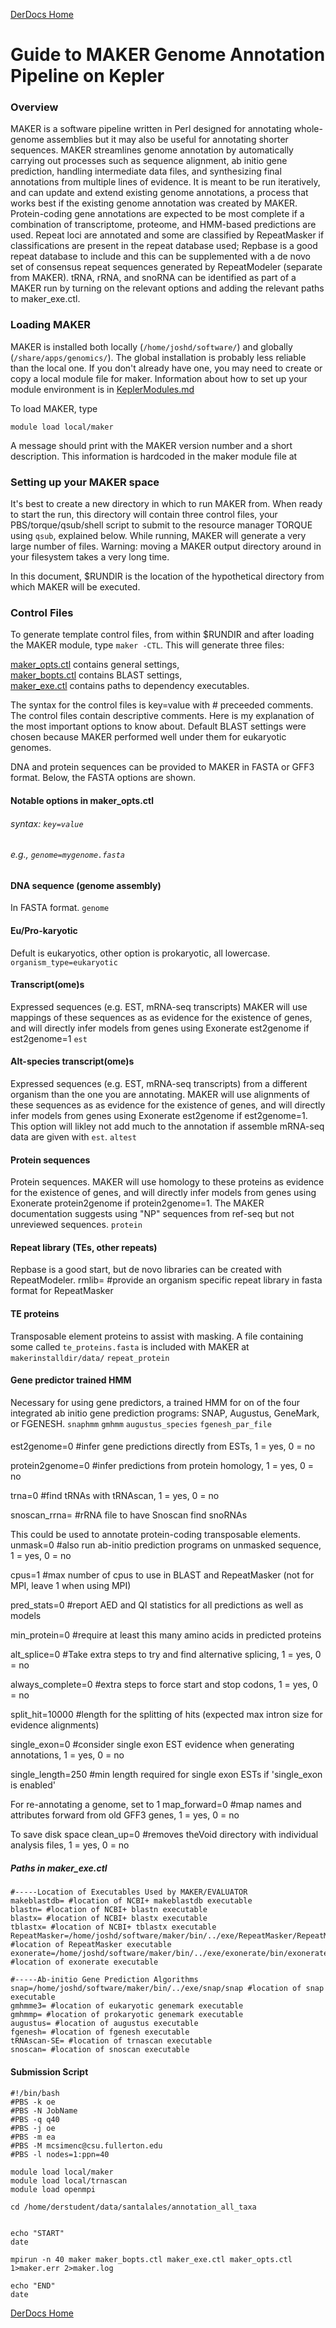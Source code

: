 [DerDocs Home](https://github.com/mcsimenc/DerLab/blob/master/DerDocsHome.md)

# Guide to MAKER Genome Annotation Pipeline on Kepler

### Overview
MAKER is a software pipeline written in Perl  designed for annotating whole-genome assemblies but it may also be useful for annotating shorter sequences. MAKER streamlines genome annotation by automatically carrying out processes such as sequence alignment, ab initio gene prediction, handling intermediate data files, and synthesizing final annotations from multiple lines of evidence. It is meant to be run iteratively, and can update and extend existing genome annotations, a process that works best if the existing genome annotation was created by MAKER. Protein-coding gene annotations are expected to be most complete if a combination of transcriptome, proteome, and HMM-based predictions are used. Repeat loci are annotated and some are classified by RepeatMasker if classifications are present in the repeat database used; Repbase is a good repeat database to include and this can be supplemented with a de novo set of consensus repeat sequences generated by RepeatModeler (separate from MAKER). tRNA, rRNA, and snoRNA can be identified as part of a MAKER run by turning on the relevant options and adding the relevant paths to maker_exe.ctl.

### Loading MAKER
MAKER is installed both locally (`/home/joshd/software/`) and globally (`/share/apps/genomics/`). The global installation is probably less reliable than the local one. If you don't already have one, you may need to create or copy a local module file for maker. Information about how to set up your module environment is in [KeplerModules.md](https://github.com/mcsimenc/DerLab/blob/master/KeplerModules.md)

To load MAKER, type

`module load local/maker`

A message should print with the MAKER version number and a short description. This information is hardcoded in the maker module file at 

### Setting up your MAKER space
It's best to create a new directory in which to run MAKER from. When ready to start the run, this directory will contain three control files, your PBS/torque/qsub/shell script to submit to the resource manager TORQUE using `qsub`, explained below. While running, MAKER will generate a very large number of files. Warning: moving a MAKER output directory around in your filesystem takes a very long time.

In this document, $RUNDIR is the location of the hypothetical directory from which MAKER will be executed.

### Control Files
To generate template control files, from within $RUNDIR and after loading the MAKER module, type `maker -CTL`. This will generate three files:


[maker_opts.ctl](https://github.com/mcsimenc/DerLab/blob/master/maker_opts.md) contains general settings, \
[maker_bopts.ctl](https://github.com/mcsimenc/DerLab/blob/master/maker_bopts.md) contains BLAST settings, \
[maker_exe.ctl](https://github.com/mcsimenc/DerLab/blob/master/maker_exe.md) contains paths to dependency executables.

The syntax for the control files is key=value with # preceeded comments. The control files contain descriptive comments. Here is my explanation of the most important options to know about. Default BLAST settings were chosen because MAKER performed well under them for eukaryotic genomes.

DNA and protein sequences can be provided to MAKER in FASTA or GFF3 format. Below, the FASTA options are shown.

#### Notable options in maker_opts.ctl

###### syntax: `key=value`
###### e.g., `genome=mygenome.fasta`

#### DNA sequence (genome assembly)
In FASTA format.
`genome`

#### Eu/Pro-karyotic
Defult is eukaryotics, other option is prokaryotic, all lowercase.
`organism_type=eukaryotic`

#### Transcript(ome)s
Expressed sequences (e.g. EST, mRNA-seq transcripts) MAKER will use mappings of these sequences as as evidence for the existence of genes, and will directly infer models from genes using Exonerate est2genome if est2genome=1
`est`

#### Alt-species transcript(ome)s
Expressed sequences (e.g. EST, mRNA-seq transcripts) from a different organism than the one you are annotating. MAKER will use alignments of these sequences as as evidence for the existence of genes, and will directly infer models from genes using Exonerate est2genome if est2genome=1. This option will likley not add much to the annotation if assemble mRNA-seq data are given with `est`.
`altest`

#### Protein sequences
Protein sequences. MAKER will use homology to these proteins as evidence for the existence of genes, and will directly infer models from genes using Exonerate protein2genome if protein2genome=1. The MAKER documentation suggests using "NP" sequences from ref-seq but not unreviewed sequences. 
`protein`

#### Repeat library (TEs, other repeats)
Repbase is a good start, but de novo libraries can be created with RepeatModeler.
rmlib= #provide an organism specific repeat library in fasta format for RepeatMasker

#### TE proteins
Transposable element proteins to assist with masking. A file containing some called `te_proteins.fasta` is included with MAKER at `makerinstalldir/data/`
`repeat_protein`

#### Gene predictor trained HMM
Necessary for using gene predictors, a trained HMM for on of the four integrated ab initio gene prediction programs: SNAP, Augustus, GeneMark, or FGENESH.
`snaphmm`
`gmhmm`
`augustus_species`
`fgenesh_par_file`

####  
est2genome=0 #infer gene predictions directly from ESTs, 1 = yes, 0 = no

protein2genome=0 #infer predictions from protein homology, 1 = yes, 0 = no

trna=0 #find tRNAs with tRNAscan, 1 = yes, 0 = no

snoscan_rrna= #rRNA file to have Snoscan find snoRNAs

This could be used to annotate protein-coding transposable elements.
unmask=0 #also run ab-initio prediction programs on unmasked sequence, 1 = yes, 0 = no

cpus=1 #max number of cpus to use in BLAST and RepeatMasker (not for MPI, leave 1 when using MPI)

pred_stats=0 #report AED and QI statistics for all predictions as well as models

min_protein=0 #require at least this many amino acids in predicted proteins

alt_splice=0 #Take extra steps to try and find alternative splicing, 1 = yes, 0 = no

always_complete=0 #extra steps to force start and stop codons, 1 = yes, 0 = no

split_hit=10000 #length for the splitting of hits (expected max intron size for evidence alignments)

single_exon=0 #consider single exon EST evidence when generating annotations, 1 = yes, 0 = no

single_length=250 #min length required for single exon ESTs if 'single_exon is enabled'

For re-annotating a genome, set to 1
map_forward=0 #map names and attributes forward from old GFF3 genes, 1 = yes, 0 = no

To save disk space
clean_up=0 #removes theVoid directory with individual analysis files, 1 = yes, 0 = no


##### Paths in maker_exe.ctl

```
#-----Location of Executables Used by MAKER/EVALUATOR
makeblastdb= #location of NCBI+ makeblastdb executable
blastn= #location of NCBI+ blastn executable
blastx= #location of NCBI+ blastx executable
tblastx= #location of NCBI+ tblastx executable
RepeatMasker=/home/joshd/software/maker/bin/../exe/RepeatMasker/RepeatMasker #location of RepeatMasker executable
exonerate=/home/joshd/software/maker/bin/../exe/exonerate/bin/exonerate #location of exonerate executable

#-----Ab-initio Gene Prediction Algorithms
snap=/home/joshd/software/maker/bin/../exe/snap/snap #location of snap executable
gmhmme3= #location of eukaryotic genemark executable
gmhmmp= #location of prokaryotic genemark executable
augustus= #location of augustus executable
fgenesh= #location of fgenesh executable
tRNAscan-SE= #location of trnascan executable
snoscan= #location of snoscan executable
```

#### Submission Script

```
#!/bin/bash
#PBS -k oe
#PBS -N JobName
#PBS -q q40
#PBS -j oe
#PBS -m ea
#PBS -M mcsimenc@csu.fullerton.edu
#PBS -l nodes=1:ppn=40

module load local/maker
module load local/trnascan
module load openmpi

cd /home/derstudent/data/santalales/annotation_all_taxa


echo "START"
date

mpirun -n 40 maker maker_bopts.ctl maker_exe.ctl maker_opts.ctl 1>maker.err 2>maker.log

echo "END"
date
```

[DerDocs Home](https://github.com/mcsimenc/DerLab/blob/master/DerDocsHome.md)
